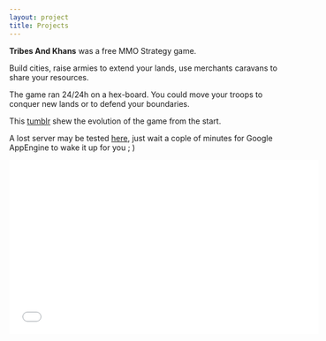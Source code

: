 ```yaml
---
layout: project
title: Projects
---
```


**Tribes And Khans** was a free MMO Strategy game.

Build cities, raise armies to extend your lands, use merchants caravans to share your resources.

The game ran 24/24h on a hex-board. You could move your troops to conquer new lands or to defend your boundaries.

This [tumblr](wed) shew the evolution of the game from the start.

A lost server may be tested [here](http://s3.tribes-and-khans.uralys.com/), just wait a cople of minutes for Google AppEngine to wake it up for you ; )


<iframe width="560" height="315" src="//www.youtube.com/embed/4v4_DOWykkw" frameborder="0" allowfullscreen></iframe>
